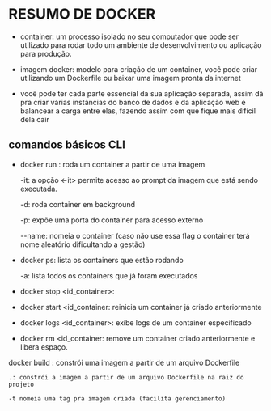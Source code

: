 # RESUMO DE DOCKER

* container: um processo isolado no seu computador que pode ser utilizado para rodar todo um ambiente de desenvolvimento ou aplicação para produção.

* imagem docker: modelo para criação de um container, você pode criar utilizando um Dockerfile ou baixar uma imagem pronta da internet

* você pode ter cada parte essencial da sua aplicação separada, assim dá pra criar várias instâncias do banco de dados e da aplicação web e balancear a carga entre elas, fazendo assim com que fique mais difícil dela cair

## comandos básicos CLI

* docker run <imagem>: 
    roda um container a partir de uma imagem 

    -it: a opção <-it> permite acesso ao prompt da imagem que está sendo executada.

    -d: roda container em background

    -p: expõe uma porta do container para acesso externo

    --name: nomeia o container (caso não use essa flag o container terá nome aleatório dificultando a gestão)


* docker ps:
    lista os containers que estão rodando
 
    -a: lista todos os containers que já foram executados

* docker stop <id_container>:

* docker start <id_container:
    reinicia um container já criado anteriormente

* docker logs <id_container>:
    exibe logs de um container especificado

* docker rm <id_container:
    remove um container criado anteriormente e libera espaço.

docker build <arquivo>:
    constrói uma imagem a partir de um arquivo Dockerfile

    .: constrói a imagem a partir de um arquivo Dockerfile na raiz do projeto
    
    -t nomeia uma tag pra imagem criada (facilita gerenciamento)